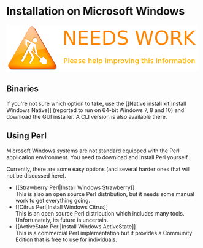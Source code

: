 # Installation on Microsoft Windows

![](images/maintenance.png)

## Binaries

If you're not sure which option to take, use the
[[Native install kit|Install Windows Native]] (reported to run on
64-bit Windows 7, 8 and 10) and download the GUI installer. A CLI version is also available there. 

## Using Perl

Microsoft Windows systems are not standard equipped with the Perl application environment. You need to download and install Perl yourself.

Currently, there are some easy options (and several harder ones that will not be discussed here).

* [[Strawberry Perl|Install Windows Strawberry]]  
This is also an open source Perl distribution, but it needs some manual work to get everything going.
* [[Citrus Perl|Install Windows Citrus]]  
This is an open source Perl distribution which includes many tools.
Unfortunately, its future is uncertain.
* [[ActiveState Perl|Install Windows ActiveState]]  
This is a commercial Perl implementation but it provides a Community Edition that is free to use for individuals.
